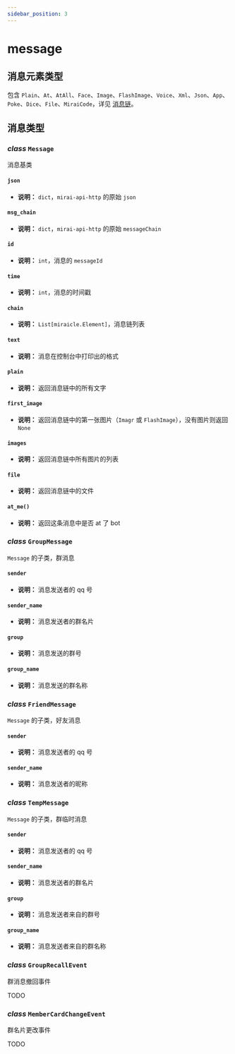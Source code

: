 ```yaml
---
sidebar_position: 3
---
```


# message

## 消息元素类型

包含 `Plain`、`At`、`AtAll`、`Face`、`Image`、`FlashImage`、`Voice`、`Xml`、`Json`、`App`、`Poke`、`Dice`、`File`、`MiraiCode`，详见 [消息链](../guides/5-message-chain.md)。

## 消息类型

### *class* `Message`

消息基类

#### `json`

- **说明：** `dict`，`mirai-api-http` 的原始 `json`

#### `msg_chain`

- **说明：** `dict`，`mirai-api-http` 的原始 `messageChain`

#### `id`

- **说明：** `int`，消息的 `messageId`

#### `time`

- **说明：** `int`，消息的时间戳

#### `chain`

- **说明：** `List[miraicle.Element]`，消息链列表

#### `text` 

- **说明：** 消息在控制台中打印出的格式

#### `plain`

- **说明：** 返回消息链中的所有文字

#### `first_image`

- **说明：** 返回消息链中的第一张图片（`Imagr` 或 `FlashImage`），没有图片则返回 `None`

#### `images`

- **说明：** 返回消息链中所有图片的列表

#### `file`

- **说明：** 返回消息链中的文件

#### `at_me()`

- **说明：** 返回这条消息中是否 at 了 bot

### *class* `GroupMessage`

`Message` 的子类，群消息

#### `sender`

- **说明：** 消息发送者的 qq 号

#### `sender_name`

- **说明：** 消息发送者的群名片

#### `group`

- **说明：** 消息发送的群号

#### `group_name`

- **说明：** 消息发送的群名称

### *class* `FriendMessage`

`Message` 的子类，好友消息

#### `sender`

- **说明：** 消息发送者的 qq 号

#### `sender_name`

- **说明：** 消息发送者的昵称

### *class* `TempMessage`

`Message` 的子类，群临时消息

#### `sender`

- **说明：** 消息发送者的 qq 号

#### `sender_name`

- **说明：** 消息发送者的群名片

#### `group`

- **说明：** 消息发送者来自的群号

#### `group_name`

- **说明：** 消息发送者来自的群名称

### *class* `GroupRecallEvent`

群消息撤回事件

TODO

### *class* `MemberCardChangeEvent`

群名片更改事件

TODO